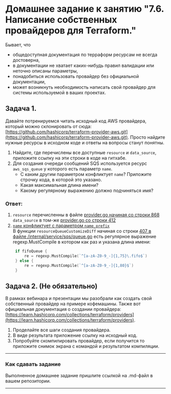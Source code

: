 # Домашнее задание к занятию "7.6. Написание собственных провайдеров для Terraform."

Бывает, что 
* общедоступная документация по терраформ ресурсам не всегда достоверна,
* в документации не хватает каких-нибудь правил валидации или неточно описаны параметры,
* понадобиться использовать провайдер без официальной документации,
* может возникнуть необходимость написать свой провайдер для системы используемой в ваших проектах.   

## Задача 1. 
Давайте потренируемся читать исходный код AWS провайдера, который можно склонировать от сюда: 
[https://github.com/hashicorp/terraform-provider-aws.git](https://github.com/hashicorp/terraform-provider-aws.git).
Просто найдите нужные ресурсы в исходном коде и ответы на вопросы станут понятны.  


1. Найдите, где перечислены все доступные `resource` и `data_source`, приложите ссылку на эти строки в коде на 
гитхабе.   
1. Для создания очереди сообщений SQS используется ресурс `aws_sqs_queue` у которого есть параметр `name`. 
    * С каким другим параметром конфликтует `name`? Приложите строчку кода, в которой это указано.
    * Какая максимальная длина имени? 
    * Какому регулярному выражению должно подчиняться имя? 

### Ответ:
1. `resource` перечисленны в файле [provider.go начиная со строки 868](https://github.com/hashicorp/terraform-provider-aws/blob/de6bf7541dd8a5c81d0471e7e8cb76eb76578e66/internal/provider/provider.go#L868)  
   `data_source` в том-же [provider.go со строки 412](https://github.com/hashicorp/terraform-provider-aws/blob/de6bf7541dd8a5c81d0471e7e8cb76eb76578e66/internal/provider/provider.go#L412)
1. [`name` конфликтует с параметром `name_prefix`](https://github.com/hashicorp/terraform-provider-aws/blob/de6bf7541dd8a5c81d0471e7e8cb76eb76578e66/internal/service/sqs/queue.go#L82)  
   В функции `resourceQueueCustomizeDiff` начиная со строки [407 в файле /internal/service/sqs/queue.go](https://github.com/hashicorp/terraform-provider-aws/blob/690cee18d1d3aefce2270cc88cf21e05b6ae6a06/internal/service/sqs/queue.go#L407) есть регулярное выражение regexp.MustCompile в котором как раз и указана длина имени:
   ``` GO
    if fifoQueue {
		re = regexp.MustCompile(`^[a-zA-Z0-9_-]{1,75}\.fifo$`)
	} else {
		re = regexp.MustCompile(`^[a-zA-Z0-9_-]{1,80}$`)
	}
    ```
   


## Задача 2. (Не обязательно) 
В рамках вебинара и презентации мы разобрали как создать свой собственный провайдер на примере кофемашины. 
Также вот официальная документация о создании провайдера: 
[https://learn.hashicorp.com/collections/terraform/providers](https://learn.hashicorp.com/collections/terraform/providers).

1. Проделайте все шаги создания провайдера.
2. В виде результата приложение ссылку на исходный код.
3. Попробуйте скомпилировать провайдер, если получится то приложите снимок экрана с командой и результатом компиляции.   

---

### Как сдавать задание

Выполненное домашнее задание пришлите ссылкой на .md-файл в вашем репозитории.

---
